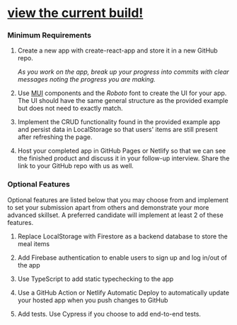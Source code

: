# [view the current build!]([https://app.netlify.com/sites/rainbow-sfogliatella-37fe7e/overview](https://rainbow-sfogliatella-37fe7e.netlify.app/))

### Minimum Requirements

1. Create a new app with create-react-app and store it in a new GitHub repo.

   _As you work on the app, break up your progress into commits with clear messages noting the progress you are making._

2. Use [MUI](https://mui.com/) components and the _Roboto_ font to create the UI for your app. The UI should have the same general structure as the provided example but does not need to exactly match.

3. Implement the CRUD functionality found in the provided example app and persist data in LocalStorage so that users' items are still present after refreshing the page.

4. Host your completed app in GitHub Pages or Netlify so that we can see the finished product and discuss it in your follow-up interview. Share the link to your GitHub repo with us as well.

### Optional Features

Optional features are listed below that you may choose from and implement to set your submission apart from others and demonstrate your more advanced skillset. A preferred candidate will implement at least 2 of these features.

1. Replace LocalStorage with Firestore as a backend database to store the meal items

2. Add Firebase authentication to enable users to sign up and log in/out of the app

3. Use TypeScript to add static typechecking to the app

4. Use a GitHub Action or Netlify Automatic Deploy to automatically update your hosted app when you push changes to GitHub

5. Add tests. Use Cypress if you choose to add end-to-end tests.
